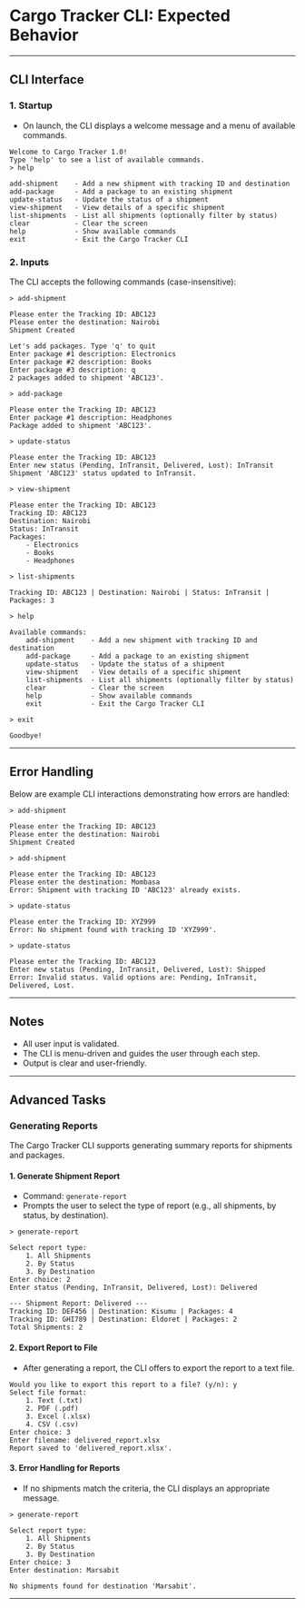 # Cargo Tracker CLI: Expected Behavior

---

## CLI Interface

### 1. **Startup**

- On launch, the CLI displays a welcome message and a menu of available commands.

```
Welcome to Cargo Tracker 1.0!
Type 'help' to see a list of available commands.
> help

add-shipment    - Add a new shipment with tracking ID and destination
add-package     - Add a package to an existing shipment
update-status   - Update the status of a shipment
view-shipment   - View details of a specific shipment
list-shipments  - List all shipments (optionally filter by status)
clear           - Clear the screen
help            - Show available commands
exit            - Exit the Cargo Tracker CLI
```

### 2. **Inputs**

The CLI accepts the following commands (case-insensitive):

```text
> add-shipment

Please enter the Tracking ID: ABC123
Please enter the destination: Nairobi
Shipment Created

Let's add packages. Type 'q' to quit
Enter package #1 description: Electronics
Enter package #2 description: Books
Enter package #3 description: q
2 packages added to shipment 'ABC123'.

> add-package

Please enter the Tracking ID: ABC123
Enter package #1 description: Headphones
Package added to shipment 'ABC123'.

> update-status

Please enter the Tracking ID: ABC123
Enter new status (Pending, InTransit, Delivered, Lost): InTransit
Shipment 'ABC123' status updated to InTransit.

> view-shipment

Please enter the Tracking ID: ABC123
Tracking ID: ABC123
Destination: Nairobi
Status: InTransit
Packages:
    - Electronics
    - Books
    - Headphones

> list-shipments

Tracking ID: ABC123 | Destination: Nairobi | Status: InTransit | Packages: 3

> help

Available commands:
    add-shipment    - Add a new shipment with tracking ID and destination
    add-package     - Add a package to an existing shipment
    update-status   - Update the status of a shipment
    view-shipment   - View details of a specific shipment
    list-shipments  - List all shipments (optionally filter by status)
    clear           - Clear the screen
    help            - Show available commands
    exit            - Exit the Cargo Tracker CLI

> exit

Goodbye!
```

---

## Error Handling

Below are example CLI interactions demonstrating how errors are handled:

```text
> add-shipment

Please enter the Tracking ID: ABC123
Please enter the destination: Nairobi
Shipment Created

> add-shipment

Please enter the Tracking ID: ABC123
Please enter the destination: Mombasa
Error: Shipment with tracking ID 'ABC123' already exists.

> update-status

Please enter the Tracking ID: XYZ999
Error: No shipment found with tracking ID 'XYZ999'.

> update-status

Please enter the Tracking ID: ABC123
Enter new status (Pending, InTransit, Delivered, Lost): Shipped
Error: Invalid status. Valid options are: Pending, InTransit, Delivered, Lost.
```

---

## Notes

- All user input is validated.
- The CLI is menu-driven and guides the user through each step.
- Output is clear and user-friendly.

---

## Advanced Tasks

### Generating Reports

The Cargo Tracker CLI supports generating summary reports for shipments and packages.

#### 1. **Generate Shipment Report**

- Command: `generate-report`
- Prompts the user to select the type of report (e.g., all shipments, by status, by destination).

```text
> generate-report

Select report type:
    1. All Shipments
    2. By Status
    3. By Destination
Enter choice: 2
Enter status (Pending, InTransit, Delivered, Lost): Delivered

--- Shipment Report: Delivered ---
Tracking ID: DEF456 | Destination: Kisumu | Packages: 4
Tracking ID: GHI789 | Destination: Eldoret | Packages: 2
Total Shipments: 2
```

#### 2. **Export Report to File**

- After generating a report, the CLI offers to export the report to a text file.

```text
Would you like to export this report to a file? (y/n): y
Select file format:
    1. Text (.txt)
    2. PDF (.pdf)
    3. Excel (.xlsx)
    4. CSV (.csv)
Enter choice: 3
Enter filename: delivered_report.xlsx
Report saved to 'delivered_report.xlsx'.
```

#### 3. **Error Handling for Reports**

- If no shipments match the criteria, the CLI displays an appropriate message.

```text
> generate-report

Select report type:
    1. All Shipments
    2. By Status
    3. By Destination
Enter choice: 3
Enter destination: Marsabit

No shipments found for destination 'Marsabit'.
```

---
